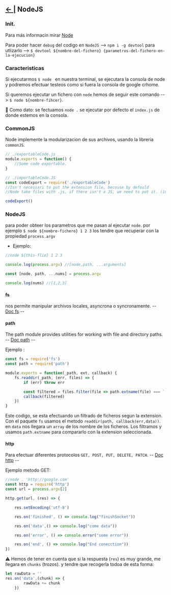 ## [← |](https://github.com/VGamezz19/skylab-boot-notes/blob/master/semana06/)   NodeJS


### Init.

Para más informacin mirar [Node](https://nodejs.org/en/docs/)


Para poder hacer `debug` del codigo en `NodeJS` --> `npm i -g devtool`
para utlizarlo --> `$ devtool ${nombre-del-fichero} {parametros-del-fichero-en-la-ejecucion}`

### Caracteristicas

Si ejecutarmos `$ node ` en nuestra terminal, se ejecutara la consola de node y podremos efectuar testeos como si fuera la consola de google crhome.

Si queremos ejecutar un fichero con `node` hemos de seguir este comando --> `$ node ${nombre-fihcer}`. 

🚨 Como dato: se fectuamos `node .` se ejecutar por defecto el `index.js` de donde estemos en la consola.

### CommonJS

Node implemente la modularizacion de sus archivos, usando la libreria `commonJS`.

```javascript
// ./exportableCode.js
module.exports = function() {
    //Some code exportable.
}

// ./importableCode.JS
const codeExport = require('./exportableCode') 
//Isn't necessari to put the extension file, becouse by defould
//Node take files with .js, if there isn't a JS, we need to pot it. (in the require)

codeExport()
```

### NodeJS

para poder obteer los parametros que me pasan al ejecutar `node`. por ejemplo `$ node ${nombre-fichero} 1 2 3` los tendre que recuperar con la propiedad `process.argv`

- Ejemplo:

```javascript
//node ${this-flie} 1 2 3

console.log(process.argv) //[node,path, ...arguments]

const [node, path, ...nums] = process.argv

console.log(nums) //[1,2,3]
```

#### fs

nos permite manipular archivos locales, asyncrona o syncronamente.
-- [Doc fs](https://nodejs.org/api/fs.html) --

#### path

The path module provides utilities for working with file and directory paths.
-- [Doc path](https://nodejs.org/api/path.html) --

Ejemplo :

```javascript
const fs = require('fs')
const path = require('path')

module.exports = function(_path, ext, callback) {
    fs.readdir(_path, (err, files) => {
        if (err) throw err

        const filtered = files.filter(file => path.extname(file) === `.${ext}`)
        callback(filtered)
    })
}
```

Este codigo, se esta efectuando un filtrado de ficheros segun la extension. Con el paquete `fs` usamos el metodo `readdir(path, callback(err,data))`. en `data` nos llegara un `array` de los nombre de los ficheros. Los filtramos y usamos `path.extname` para compararlo con la extension seleccionada.
  

#### http

Para efectuar diferentes protocolos `GET, POST, PUT, DELETE, PATCH`.
-- [Doc http](https://nodejs.org/api/http.html) --

Ejemplo metodo GET:

```javascript
//node . 'http://google.com'
const http = require('http')
const url = process.argv[2]

http.get(url, (res) => {

    res.setEncoding('utf-8')

    res.on('finished', () => console.log("finishSocket"))

    res.on('data',() => console.log("come data"))

    res.on('error', () => console.error("some error"))

    res.on('end', () => console.log("End conecction"))
})
```

⚠️ Hemos de tener en cuenta que si la respuesta (`res`) es muy grande, me llegara en `chunks` (trozos). y tendre que recogerla todoa de esta forma:
```javascript
let rawData = ''
res.on('data',(chunk) => {
        rawData += chunk
    })
```